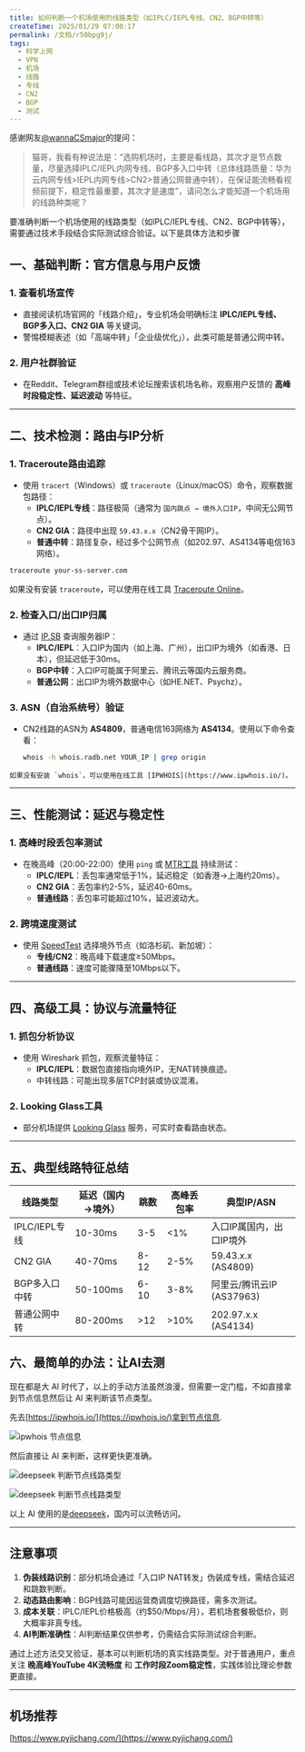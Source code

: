 ```yaml
---
title: 如何判断一个机场使用的线路类型（如IPLC/IEPL专线、CN2、BGP中转等）
createTime: 2025/01/29 07:00:17
permalink: /文档/r50bpg9j/
tags:
  - 科学上网
  - VPN
  - 机场
  - 线路
  - 专线
  - CN2
  - BGP
  - 测试
---
```

感谢网友[@wannaCSmajor](https://github.com/wannaCSmajor)的提问：

> 猫哥，我看有种说法是：“选购机场时，主要是看线路，其次才是节点数量，尽量选择IPLC/IEPL内网专线、BGP多入口中转（总体线路质量：华为云内网专线>IEPL内网专线>CN2>普通公网普通中转），在保证能流畅看视频前提下，稳定性最重要，其次才是速度”，请问怎么才能知道一个机场用的线路种类呢？

要准确判断一个机场使用的线路类型（如IPLC/IEPL专线、CN2、BGP中转等），需要通过技术手段结合实际测试综合验证。以下是具体方法和步骤

<!-- more -->

## **一、基础判断：官方信息与用户反馈**
### 1. **查看机场宣传**
   - 直接阅读机场官网的「线路介绍」，专业机场会明确标注 **IPLC/IEPL专线、BGP多入口、CN2 GIA** 等关键词。
   - 警惕模糊表述（如「高端中转」「企业级优化」），此类可能是普通公网中转。

### 2. **用户社群验证**
   - 在Reddit、Telegram群组或技术论坛搜索该机场名称，观察用户反馈的 **高峰时段稳定性、延迟波动** 等特征。

---

## **二、技术检测：路由与IP分析**
### 1. **Traceroute路由追踪**
   - 使用 `tracert`（Windows）或 `traceroute`（Linux/macOS）命令，观察数据包路径：
     - **IPLC/IEPL专线**：路径极简（通常为 `国内跳点 → 境外入口IP`，中间无公网节点）。
     - **CN2 GIA**：路径中出现 `59.43.x.x`（CN2骨干网IP）。  
     - **普通中转**：路径复杂，经过多个公网节点（如202.97、AS4134等电信163网络）。

   ```bash
   traceroute your-ss-server.com
   ```

   如果没有安装 `traceroute`，可以使用在线工具 [Traceroute Online](https://www.traceroute-online.com/)。

### 2. **检查入口/出口IP归属**
   - 通过 [IP.SB](https://ip.sb) 查询服务器IP：
     - **IPLC/IEPL**：入口IP为国内（如上海、广州），出口IP为境外（如香港、日本），但延迟低于30ms。
     - **BGP中转**：入口IP可能属于阿里云、腾讯云等国内云服务商。
     - **普通公网**：出口IP为境外数据中心（如HE.NET、Psychz）。

### 3. **ASN（自治系统号）验证**
   - CN2线路的ASN为 **AS4809**，普通电信163网络为 **AS4134**。使用以下命令查看：
     ```bash
     whois -h whois.radb.net YOUR_IP | grep origin
     ```
    
    如果没有安装 `whois`，可以使用在线工具 [IPWHOIS](https://www.ipwhois.io/)。
---

## **三、性能测试：延迟与稳定性**
### 1. **高峰时段丢包率测试**  
   - 在晚高峰（20:00-22:00）使用 `ping` 或 [MTR工具](https://github.com/traviscross/mtr) 持续测试：
     - **IPLC/IEPL**：丢包率通常低于1%，延迟稳定（如香港→上海约20ms）。
     - **CN2 GIA**：丢包率约2-5%，延迟40-60ms。
     - **普通线路**：丢包率可能超过10%，延迟波动大。

### 2. **跨境速度测试**  
   - 使用 [SpeedTest](https://www.speedtest.net/) 选择境外节点（如洛杉矶、新加坡）：
     - **专线/CN2**：晚高峰下载速度≥50Mbps。
     - **普通线路**：速度可能骤降至10Mbps以下。

---

## **四、高级工具：协议与流量特征**
### 1. **抓包分析协议**
   - 使用 Wireshark 抓包，观察流量特征：
     - **IPLC/IEPL**：数据包直接指向境外IP，无NAT转换痕迹。
     - 中转线路：可能出现多层TCP封装或协议混淆。

### 2. **Looking Glass工具**  
   - 部分机场提供 [Looking Glass](https://en.wikipedia.org/wiki/Looking_Glass_servers) 服务，可实时查看路由状态。

---

## **五、典型线路特征总结**
| 线路类型         | 延迟（国内→境外） | 跳数 | 高峰丢包率 | 典型IP/ASN                 |
|------------------|------------------|------|------------|----------------------------|
| IPLC/IEPL专线    | 10-30ms          | 3-5  | <1%        | 入口IP属国内，出口IP境外   |
| CN2 GIA          | 40-70ms          | 8-12 | 2-5%       | 59.43.x.x (AS4809)         |
| BGP多入口中转    | 50-100ms         | 6-10 | 3-8%       | 阿里云/腾讯云IP (AS37963)  |
| 普通公网中转     | 80-200ms         | >12  | >10%       | 202.97.x.x (AS4134)        |

## **六、最简单的办法：让AI去测**

现在都是大 AI 时代了，以上的手动方法虽然浪漫，但需要一定门槛，不如直接拿到节点信息然后让 AI 来判断该节点类型。

先去[https://ipwhois.io/](https://ipwhois.io/)拿到节点信息.

![ipwhois 节点信息](images/如何判断一个机场使用的线路类型/image.png)

然后直接让 AI 来判断，这样更快更准确。

![deepseek 判断节点线路类型](images/如何判断一个机场使用的线路类型/image-1.png)

![deepseek 判断节点线路类型](images/如何判断一个机场使用的线路类型/image-2.png)

以上 AI 使用的是[deepseek](https://chat.deepseek.com/)，国内可以流畅访问。

---

## **注意事项**
1. **伪装线路识别**：部分机场会通过「入口IP NAT转发」伪装成专线，需结合延迟和跳数判断。  
2. **动态路由影响**：BGP线路可能因运营商调度切换路径，需多次测试。  
3. **成本关联**：IPLC/IEPL价格极高（约$50/Mbps/月），若机场套餐极低价，则大概率非真专线。
4. **AI判断准确性**：AI判断结果仅供参考，仍需结合实际测试综合判断。

通过上述方法交叉验证，基本可以判断机场的真实线路类型。对于普通用户，重点关注 **晚高峰YouTube 4K流畅度** 和 **工作时段Zoom稳定性**，实践体验比理论参数更直接。

---

## 机场推荐

[https://www.pyjichang.com/](https://www.pyjichang.com/)